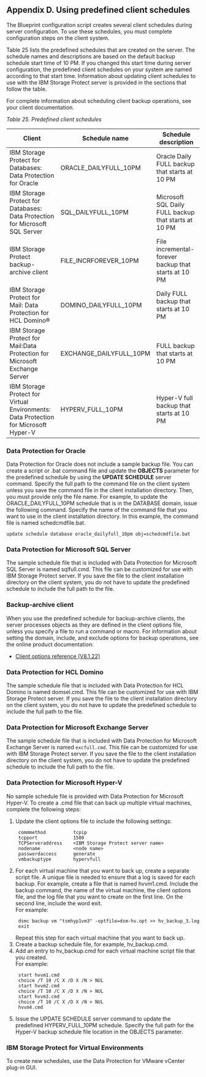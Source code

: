 ## Appendix D. Using predefined client schedules

The Blueprint configuration script creates several client schedules during server configuration. To use these schedules, you must complete configuration steps on the client system.

Table 25 lists the predefined schedules that are created on the server. The schedule names and descriptions are based on the default backup schedule start time of 10 PM. If you changed this start time during server configuration, the predefined client schedules on your system are named according to that start time. Information about updating client schedules to use with the IBM Storage Protect server is provided in the sections that follow the table.

For complete information about scheduling client backup operations, see your client documentation.

_Table 25. Predefined client schedules_

| Client | Schedule name | Schedule description |
|--------|---------------|----------------------|
| IBM Storage Protect for Databases: Data Protection for Oracle | ORACLE_DAILYFULL_10PM | Oracle Daily FULL backup that starts at 10 PM |
| IBM Storage Protect for Databases: Data Protection for Microsoft SQL Server | SQL_DAILYFULL_10PM | Microsoft SQL Daily FULL backup that starts at 10 PM |
| IBM Storage Protect backup-archive client | FILE_INCRFOREVER_10PM | File incremental-forever backup that starts at 10 PM |
| IBM Storage Protect for Mail: Data Protection for HCL Domino® | DOMINO_DAILYFULL_10PM | Daily FULL backup that starts at 10 PM |
| IBM Storage Protect for Mail:Data Protection for Microsoft Exchange Server | EXCHANGE_DAILYFULL_10PM | FULL backup that starts at 10 PM |
| IBM Storage Protect for Virtual Environments: Data Protection for Microsoft Hyper-V | HYPERV_FULL_10PM | Hyper-V full backup that starts at 10 PM |

### Data Protection for Oracle 

Data Protection for Oracle does not include a sample backup file. You can create a script or .bat command file and update the **OBJECTS** parameter for the predefined schedule by using the **UPDATE SCHEDULE** server command. Specify the full path to the command file on the client system unless you save the command file in the client installation directory. Then, you must provide only the file name. For example, to update the ORACLE_DAILYFULL_10PM schedule that is in the DATABASE domain, issue the following command. Specify the name of the command file that you want to use in the client installation directory. In this example, the command file is named schedcmdfile.bat.
```
update schedule database oracle_dailyfull_10pm obj=schedcmdfile.bat
```

### Data Protection for Microsoft SQL Server
The sample schedule file that is included with Data Protection for Microsoft SQL Server is named sqlfull.cmd. This file can be customized for use with IBM Storage Protect server. If you save the file to the client installation directory on the client system, you do not have to update the predefined schedule to include the full path to the file.

### Backup-archive client
When you use the predefined schedule for backup-archive clients, the server processes objects as they are defined in the client options file, unless you specify a file to run a command or macro. For information about setting the domain, include, and exclude options for backup operations, see the online product documentation:

* [Client options reference (V8.1.22)](https://www.ibm.com/docs/en/storage-protect/8.1.22?topic=clients-backup-archive-client-options-commands)

### Data Protection for HCL Domino
The sample schedule file that is included with Data Protection for HCL Domino is named domsel.cmd. This file can be customized for use with IBM Storage Protect server. If you save the file to the client installation directory on the client system, you do not have to update the predefined schedule to include the full path to the file.

### Data Protection for Microsoft Exchange Server
The sample schedule file that is included with Data Protection for Microsoft Exchange Server is named `excfull.cmd`. This file can be customized for use with IBM Storage Protect server. If you save the file to the client installation directory on the client system, you do not have to update the predefined schedule to include the full path to the file.

### Data Protection for Microsoft Hyper-V
No sample schedule file is provided with Data Protection for Microsoft Hyper-V. To create a .cmd file that can back up multiple virtual machines, complete the following steps:

1. Update the client options file to include the following settings:
   ```
    commmethod          tcpip
    tcpport             1500
    TCPServeraddress    <IBM Storage Protect server name>
    nodename            <node name>
    passwordaccess      generate
    vmbackuptype        hypervfull
   ```
1. For each virtual machine that you want to back up, create a separate script file. A unique file is needed to ensure that a log is saved for each backup. For example, create a file that is named hvvm1.cmd. Include the backup command, the name of the virtual machine, the client options file, and the log file that you want to create on the first line. On the second line, include the word exit. </br>
   For example:
   ```
    dsmc backup vm "tsmhyp1vm3" -optfile=dsm-hv.opt >> hv_backup_3.log
    exit
   ```
   Repeat this step for each virtual machine that you want to back up.
1. Create a backup schedule file, for example, hv_backup.cmd.
1. Add an entry to hv_backup.cmd for each virtual machine script file that you created. </br>For example:
   ```
    start hvvm1.cmd
    choice /T 10 /C X /D X /N > NUL
    start hvvm2.cmd
    choice /T 10 /C X /D X /N > NUL
    start hvvm3.cmd
    choice /T 10 /C X /D X /N > NUL
    hvvm4.cmd
   ```
1. Issue the UPDATE SCHEDULE server command to update the predefined HYPERV_FULL_10PM schedule. Specify the full path for the Hyper-V backup schedule file location in the OBJECTS parameter.

### IBM Storage Protect for Virtual Environments
To create new schedules, use the Data Protection for VMware vCenter plug-in GUI.
